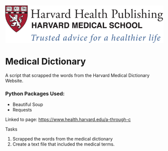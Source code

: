 ![Harvard Medical Dictionary](logo-harvard_health-full-v2-@2x.png)

# Medical Dictionary
A script that scrapped the words from the Harvard Medical Dictionary Website.

### Python Packages Used:
* Beautiful Soup
* Requests

Linked to page: https://www.health.harvard.edu/a-through-c

Tasks
1. Scrapped the words from the medical dictionary
2. Create a text file that included the medical terms. 
